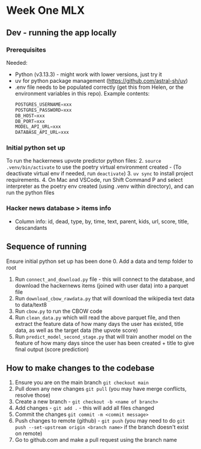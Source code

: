 # Week One MLX

## Dev - running the app locally

### Prerequisites
Needed:
- Python (v3.13.3) - might work with lower versions, just try it
- uv for python package management (https://github.com/astral-sh/uv)
- .env file needs to be populated correctly (get this from Helen, or the environment variables in this repo). Example contents:
    ```python
    POSTGRES_USERNAME=xxx
    POSTGRES_PASSWORD=xxx
    DB_HOST=xxx
    DB_PORT=xxx
    MODEL_API_URL=xxx
    DATABASE_API_URL=xxx
    ```

### Initial python set up
To run the hackernews upvote predictor python files:
2. `source .venv/bin/activate` to use the poetry virtual environment created
    - (To deactivate virtual env if needed, run `deactivate`)
3. `uv sync` to install project requirements.
4. On Mac and VSCode, run Shift Command P and select interpreter as the poetry env created (using .venv within directory), and can run the python files

### Hacker news database > items info
- Column info: id, dead, type, by, time, text, parent, kids, url, score, title, descandants 

## Sequence of running
Ensure initial python set up has been done
0. Add a data and temp folder to root
1. Run `connect_and_download.py` file - this will connect to the database, and download the hackernews items (joined with user data) into a parquet file
2. Run `download_cbow_rawdata.py` that will download the wikipedia text data to data/text8
3. Run `cbow.py` to run the CBOW code
4. Run `clean_data.py` which will read the above parquet file, and then extract the feature data of how many days the user has existed, title data, as well as the target data (the upvote score)
5. Run `predict_model_second_stage.py` that will train another model on the feature of how many days since the user has been created + title to give final output (score prediction)

## How to make changes to the codebase
1. Ensure you are on the main branch `git checkout main`
2. Pull down any new changes `git pull` (you may have merge conflicts, resolve those)
3. Create a new branch - `git checkout -b <name of branch>`
4. Add changes - `git add .` - this will add all files changed
5. Commit the changes `git commit -m <commit message>`
6. Push changes to remote (github) - `git push` (you may need to do `git push --set-upstream origin <branch name>` if the branch doesn't exist on remote)
7. Go to github.com and make a pull request using the branch name